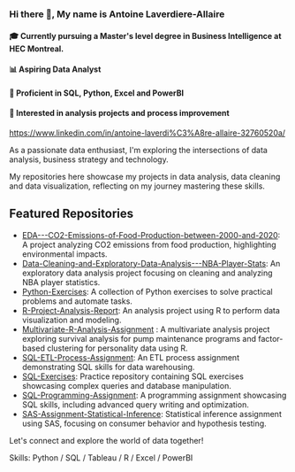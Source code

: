 ### Hi there 👋, My name is Antoine Laverdiere-Allaire
#### 🎓 Currently pursuing a Master's level degree in Business Intelligence at HEC Montreal.
#### 📊 Aspiring Data Analyst
#### 🔧 Proficient in SQL, Python, Excel and PowerBI
#### 📌 Interested in analysis projects and process improvement

https://www.linkedin.com/in/antoine-laverdi%C3%A8re-allaire-32760520a/

As a passionate data enthusiast, I'm exploring the intersections of data analysis, business strategy and technology. 

My repositories here showcase my projects in data analysis, data cleaning and data visualization, reflecting on my journey mastering these skills. 

## Featured Repositories

- [EDA---CO2-Emissions-of-Food-Production-between-2000-and-2020](https://github.com/antoinela65/EDA---CO2-Emissions-of-Food-Production-between-2000-and-2020): A project analyzing CO2 emissions from food production, highlighting environmental impacts.
- [Data-Cleaning-and-Exploratory-Data-Analysis---NBA-Player-Stats](https://github.com/antoinela65/Data-Cleaning-and-Exploratory-Data-Analysis---NBA-Player-Stats): An exploratory data analysis project focusing on cleaning and analyzing NBA player statistics.
- [Python-Exercises](https://github.com/antoinela65/Python-Exercises): A collection of Python exercises to solve practical problems and automate tasks.
- [R-Project-Analysis-Report](https://github.com/antoinela65/R-Project-Analysis-Report): An analysis project using R to perform data visualization and modeling.
- [Multivariate-R-Analysis-Assignment]() : A multivariate analysis project exploring survival analysis for pump maintenance programs and factor-based clustering for personality data using R.
- [SQL-ETL-Process-Assignment](https://github.com/antoinela65/SQL-ETL-Process-Assignment): An ETL process assignment demonstrating SQL skills for data warehousing.
- [SQL-Exercises](https://github.com/antoinela65/SQL-Exercises): Practice repository containing SQL exercises showcasing complex queries and database manipulation.
- [SQL-Programming-Assignment](https://github.com/antoinela65/SQL-Programming-Assignment): A programming assignment showcasing SQL skills, including advanced query writing and optimization.
- [SAS-Assignment-Statistical-Inference](https://github.com/antoinela65/SAS-Assignment-Statistical-Inference): Statistical inference assignment using SAS, focusing on consumer behavior and hypothesis testing.
  

Let's connect and explore the world of data together!

Skills: Python / SQL / Tableau / R / Excel / PowerBI


